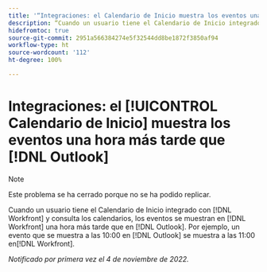 ```yaml
---
title: '“Integraciones: el Calendario de Inicio muestra los eventos una hora más tarde que Outlook”'
description: “Cuando un usuario tiene el Calendario de Inicio integrado con Workfront y consulta los calendarios, los eventos se muestran en Workfront una hora más tarde que en Outlook. Por ejemplo, un evento que se muestra a las 10:00 en Outlook se muestra a las 11:00 en Workfront”.
hidefromtoc: true
source-git-commit: 2951a566384274e5f32544dd8be1872f3850af94
workflow-type: ht
source-wordcount: '112'
ht-degree: 100%

---
```



# Integraciones: el [!UICONTROL Calendario de Inicio] muestra los eventos una hora más tarde que [!DNL Outlook]

>[!NOTE]
>
>Este problema se ha cerrado porque no se ha podido replicar.

Cuando un usuario tiene el Calendario de Inicio integrado con [!DNL Workfront] y consulta los calendarios, los eventos se muestran en [!DNL Workfront] una hora más tarde que en [!DNL Outlook]. Por ejemplo, un evento que se muestra a las 10:00 en [!DNL Outlook] se muestra a las 11:00 en[!DNL Workfront].

_Notificado por primera vez el 4 de noviembre de 2022._

